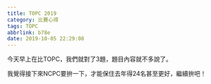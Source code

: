 ```yaml
---
title: TOPC 2019
category: 比賽心得
tags: TOPC
abbrlink: b78e
date: 2019-10-05 22:29:08
---
```

今天早上在比TOPC，我們就對了3題，題目內容就不多說了。
<!-- more -->
我覺得接下來NCPC要拚一下，才能保住去年得24名甚至更好，繼續拚吧！